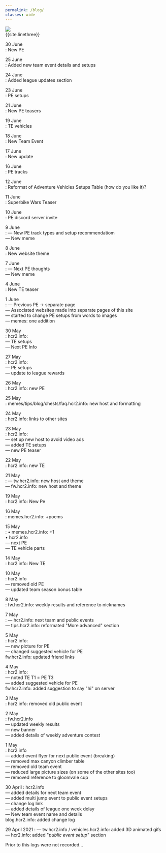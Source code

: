 ```yaml
---
permalink: /blog/
classes: wide
---    
```


![](https://cdn.discordapp.com/attachments/806343355264401478/837569890357346334/image0.png)   
{{site.linethree}}  

30 June  
: New PE  

25 June  
: Added new team event details and setups  

24 June  
: Added league updates section  

23 June  
: PE setups  

21 June  
: New PE teasers  

19 June  
: TE vehicles  

18 June  
: New Team Event  

17 June  
: New update

16 June  
: PE tracks  

12 June  
: Reformat of Adventure Vehicles Setups Table (how do you like it)?  

11 June  
: Superbike Wars Teaser

10 June   
: PE discord server invite  

9 June  
: — New PE track types and setup recommendatiom   
— New meme

8 June   
: New website theme


7 June   
: — Next PE thoughts  
— New meme

4 June     
: New TE teaser 

1 June   
: — Previous PE -> separate page  
— Associated websites made into separate pages of this site   
— started to change PE setups from words to images  
— memes: one addition  

30 May  
: hcr2.info:  
	— TE setups  
	— Next PE Info  
	
27 May   
: hcr2.info:    
	— PE setups      
	— update to league rewards     
	  
26 May    
: hcr2.info: new PE

25 May  
: memes/tips/blog/chests/faq.hcr2.info: new host and formatting

24 May  
: hcr2.info: links to other sites

23 May  
: hcr2.info:   
	— set up new host to avoid video ads   
	— added TE setups   
	— new PE teaser  

22 May  
: hcr2.info: new TE

21 May  
: — tw.hcr2.info: new host and theme  
— fw.hcr2.info: new host and theme

19 May  
: hcr2.info: New Pe

16 May  
: memes.hcr2.info: +poems

15 May  
: • memes.hcr2.info: +1  
• hcr2.info  
	— next PE  
	— TE vehicle parts  

14 May  
: hcr2.info: New TE

10 May  
: hcr2.info  
	— removed old PE  
	— updated team season bonus table  

8 May  
: fw.hcr2.info: weekly results and reference to nicknames

7 May  
: — hcr2.info: next team and public events  
— tips.hcr2.info: reformated "More advanced" section

5 May  
: hcr2.info:   
	— new picture for PE  
	— changed suggested vehicle for PE  
fw.hcr2.info: updated friend links

4 May   
: hcr2.info:   
 	— noted TE T1 = PE T3  
	— added suggested vehicle for PE  
fw.hcr2.info: added suggestion to say "hi" on server  

3 May   
: hcr2.info: removed old public event

2 May   
: fw.hcr2.info  
	— updated weekly results  
	— new banner  
	— added details of weekly adventure contest

1 May   
: hcr2.info  
	— added event flyer for next public event (breaking)  
	— removed max canyon climber table  
	— removed old team event  
	— reduced large picture sizes (on some of the other sites too)  
	— removed reference to gloomvale cup  
 
30 April 
: hcr2.info  
	— added details for next team event  
 	— added multi jump event to public event setups  
	— change log link  
	— added details of league one week delay  
	— New team event name and details  
blog.hcr2.info: added change log  

29 April 2021
: — tw.hcr2.info / vehicles.hcr2.info: added 3D animated gifs  
— hcr2.info: added "*public event setup*" section  

<a name="bottom"> </a>
Prior to this logs were not recorded...
